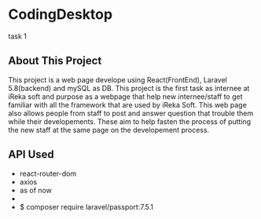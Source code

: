 # CodingDesktop
task 1


## About This Project

This project is a web page develope using React(FrontEnd), Laravel 5.8(backend) and mySQL as DB. This project is the first task as internee at iReka soft and purpose as 
a webpage that help new internee/staff to get familiar with all the framework that are used by iReka Soft. This web page also allows people from staff to post and answer question that trouble them while their developements. These aim to help fasten the process of putting the new staff at the same page on the developement process.


## API Used

- react-router-dom
- axios
- as of now
- 
- $ composer require laravel/passport:7.5.1
